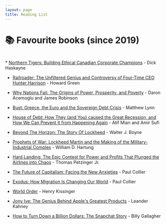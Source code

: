 ```yaml
---
layout: page
title: Reading List
---
```

<h1>
  📚 Favourite books (since 2019)
</h1>
<br>
* <a href="https://press.ucalgary.ca/books/9780889534063/" target="_blank">Northern Tigers: Building Ethical Canadian Corporate Champions</a> - Dick Haskayne

* <a href="https://www.goodreads.com/book/show/41398836-railroader" target="_blank">Railroader: The Unfiltered Genius and Controversy of Four-Time CEO Hunter Harrison</a> - Howard Green

<!-- * <a href="https://www.goodreads.com/book/show/23692271-sapiens" target="_blank">Sapiens: A Brief History of Humankind</a> - Yuval Noah Harari

* <a href="https://www.goodreads.com/book/show/31138556-homo-deus" target="_blank">Homo Deus: A History of Tomorrow</a> - Yuval Noah Harari

* <a href="https://www.goodreads.com/book/show/38820046-21-lessons-for-the-21st-century" target="_blank">21 Lessons for the 21st Century</a> - Yuval Noah Harari -->

* <a href="https://en.wikipedia.org/wiki/Why_Nations_Fail" target="_blank">Why Nations Fail: The Origins of Power, Prosperity, and Poverty</a> - Daron Acemoglu and James Robinson

* <a href="https://www.wiley.com/en-ca/Bust:+Greece,+the+Euro+and+the+Sovereign+Debt+Crisis-p-9780470976111" target="_blank">Bust: Greece, the Euro and the Sovereign Debt Crisis</a> - Matthew Lynn

* <a href="https://www.goodreads.com/book/show/18526683-house-of-debt" target="_blank">House of Debt: How They (and You) caused the Great Recession, and How We Can Prevent It from Happening Again</a> - Atif Mian and Amir Sufi

* <a href="https://www.goodreads.com/book/show/1471734.Beyond_The_Horizon" target="_blank">Beyond The Horizon: The Story Of Lockheed</a> - Walter J. Boyne

* <a href="https://www.goodreads.com/book/show/8632449-prophets-of-war" target="_blank">Prophets of War: Lockheed Martin and the Making of the Military-Industrial Complex</a> - William D. Hartung

* <a href="https://www.goodreads.com/book/show/438607.Hard_Landing" target="_blank">Hard Landing: The Epic Contest for Power and Profits That Plunged the Airlines into Chaos</a> - Thomas Petzinger Jr.

<!-- * <a href="https://www.goodreads.com/book/show/46266188-the-fifth-risk" target="_blank">The Fifth Risk: Undoing Democracy</a> - Michael Lewis -->

<!-- * <a href="https://en.wikipedia.org/wiki/Zero_to_One" target="_blank">Zero to One: Notes on Startups, or How to Build the Future</a> - 	Peter Thiel with Blake Masters -->

<!-- * <a href="https://www.goodreads.com/book/show/3228917-outliers" target="_blank">Outliers: The Story of Success</a> - Malcolm Gladwell -->

<!-- * <a href="https://www.goodreads.com/book/show/44525305-the-ride-of-a-lifetime" target="_blank">The Ride of a Lifetime: Lessons Learned from 15 Years as CEO of the Walt Disney Company</a> - Robert Iger and Joel Lovell -->

* <a href="https://www.goodreads.com/book/show/36628413-the-future-of-capitalism" target="_blank">The Future of Capitalism: Facing the New Anxieties</a> - Paul Collier

* <a href="https://www.goodreads.com/book/show/17713367-exodus" target="_blank">Exodus: How Migration Is Changing Our World</a> - Paul Collier

* <a href="https://www.goodreads.com/book/show/20821140-world-order" target="_blank">World Order</a> - Henry Kissinger

* <a href="https://www.goodreads.com/book/show/17707768-jony-ive" target="_blank">Jony Ive: The Genius Behind Apple's Greatest Products</a> - Leander Kahney

* <a href="https://www.goodreads.com/book/show/34964879-how-to-turn-down-a-billion-dollars" target="_blank">How to Turn Down a Billion Dollars: The Snapchat Story</a> - Billy Gallagher

